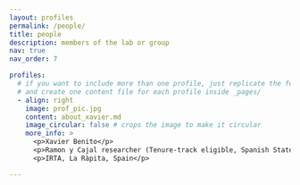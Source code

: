 ```yaml
---
layout: profiles
permalink: /people/
title: people
description: members of the lab or group
nav: true
nav_order: 7

profiles:
  # if you want to include more than one profile, just replicate the following block
  # and create one content file for each profile inside _pages/
  - align: right
    image: prof_pic.jpg
    content: about_xavier.md
    image_circular: false # crops the image to make it circular
    more_info: >
      <p>Xavier Benito</p>
      <p>Ramon y Cajal researcher (Tenure-track eligible, Spanish State Research Agency</p>
      <p>IRTA, La Ràpita, Spain</p>

---
```

